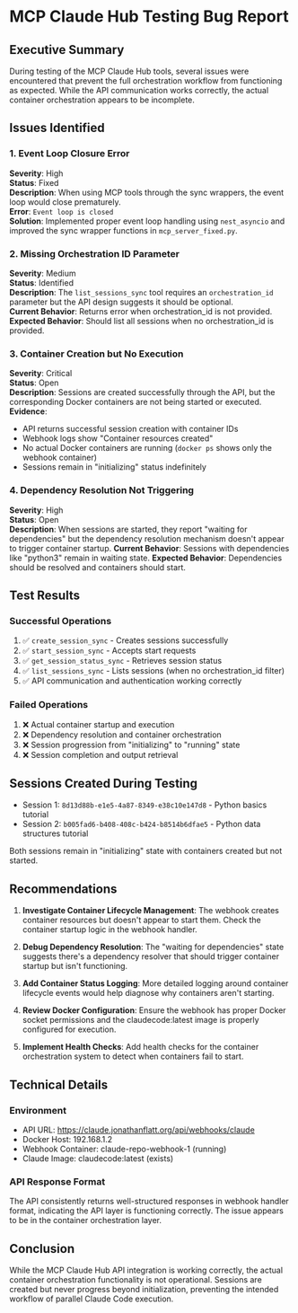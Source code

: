 # MCP Claude Hub Testing Bug Report

## Executive Summary
During testing of the MCP Claude Hub tools, several issues were encountered that prevent the full orchestration workflow from functioning as expected. While the API communication works correctly, the actual container orchestration appears to be incomplete.

## Issues Identified

### 1. Event Loop Closure Error
**Severity**: High  
**Status**: Fixed  
**Description**: When using MCP tools through the sync wrappers, the event loop would close prematurely.  
**Error**: `Event loop is closed`  
**Solution**: Implemented proper event loop handling using `nest_asyncio` and improved the sync wrapper functions in `mcp_server_fixed.py`.

### 2. Missing Orchestration ID Parameter
**Severity**: Medium  
**Status**: Identified  
**Description**: The `list_sessions_sync` tool requires an `orchestration_id` parameter but the API design suggests it should be optional.  
**Current Behavior**: Returns error when orchestration_id is not provided.  
**Expected Behavior**: Should list all sessions when no orchestration_id is provided.

### 3. Container Creation but No Execution
**Severity**: Critical  
**Status**: Open  
**Description**: Sessions are created successfully through the API, but the corresponding Docker containers are not being started or executed.
**Evidence**:
- API returns successful session creation with container IDs
- Webhook logs show "Container resources created"
- No actual Docker containers are running (`docker ps` shows only the webhook container)
- Sessions remain in "initializing" status indefinitely

### 4. Dependency Resolution Not Triggering
**Severity**: High  
**Status**: Open  
**Description**: When sessions are started, they report "waiting for dependencies" but the dependency resolution mechanism doesn't appear to trigger container startup.
**Current Behavior**: Sessions with dependencies like "python3" remain in waiting state.
**Expected Behavior**: Dependencies should be resolved and containers should start.

## Test Results

### Successful Operations
1. ✅ `create_session_sync` - Creates sessions successfully
2. ✅ `start_session_sync` - Accepts start requests
3. ✅ `get_session_status_sync` - Retrieves session status
4. ✅ `list_sessions_sync` - Lists sessions (when no orchestration_id filter)
5. ✅ API communication and authentication working correctly

### Failed Operations
1. ❌ Actual container startup and execution
2. ❌ Dependency resolution and container orchestration
3. ❌ Session progression from "initializing" to "running" state
4. ❌ Session completion and output retrieval

## Sessions Created During Testing
- Session 1: `8d13d88b-e1e5-4a87-8349-e38c10e147d8` - Python basics tutorial
- Session 2: `b005fad6-b408-408c-b424-b8514b6dfae5` - Python data structures tutorial

Both sessions remain in "initializing" state with containers created but not started.

## Recommendations

1. **Investigate Container Lifecycle Management**: The webhook creates container resources but doesn't appear to start them. Check the container startup logic in the webhook handler.

2. **Debug Dependency Resolution**: The "waiting for dependencies" state suggests there's a dependency resolver that should trigger container startup but isn't functioning.

3. **Add Container Status Logging**: More detailed logging around container lifecycle events would help diagnose why containers aren't starting.

4. **Review Docker Configuration**: Ensure the webhook has proper Docker socket permissions and the claudecode:latest image is properly configured for execution.

5. **Implement Health Checks**: Add health checks for the container orchestration system to detect when containers fail to start.

## Technical Details

### Environment
- API URL: https://claude.jonathanflatt.org/api/webhooks/claude
- Docker Host: 192.168.1.2
- Webhook Container: claude-repo-webhook-1 (running)
- Claude Image: claudecode:latest (exists)

### API Response Format
The API consistently returns well-structured responses in webhook handler format, indicating the API layer is functioning correctly. The issue appears to be in the container orchestration layer.

## Conclusion
While the MCP Claude Hub API integration is working correctly, the actual container orchestration functionality is not operational. Sessions are created but never progress beyond initialization, preventing the intended workflow of parallel Claude Code execution.